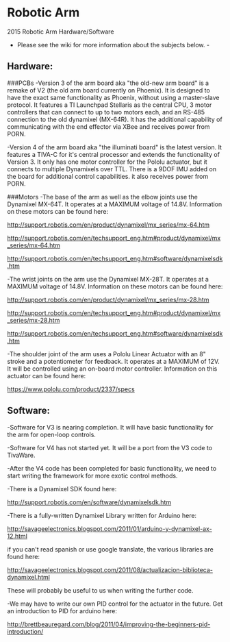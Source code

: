 Robotic Arm
===========

2015 Robotic Arm Hardware/Software
- Please see the wiki for more information about the subjects below. -

Hardware:
---------

###PCBs
-Version 3 of the arm board aka "the old-new arm board" is a remake of V2 (the old arm board currently on Phoenix). It is designed to have the exact same functionality as Phoenix, without using a master-slave protocol. It features a TI Launchpad Stellaris as the central CPU, 3 motor controllers that can connect to up to two motors each, and an RS-485 connection to the old dynamixel (MX-64R). It has the additional capability of communicating with the end effector via XBee and receives power from PORN.

-Version 4 of the arm board aka "the illuminati board" is the latest version. It features a TIVA-C for it's central processor and extends the functionality of Version 3. It only has one motor controller for the Pololu actuator, but it connects to multiple Dynamixels over TTL. There is a 9DOF IMU added on the board for additional control capabilities. it also receives power from PORN.

###Motors
-The base of the arm as well as the elbow joints use the Dynamixel MX-64T. It operates at a MAXIMUM voltage of 14.8V. Information on these motors can be found here:

http://support.robotis.com/en/product/dynamixel/mx_series/mx-64.htm

http://support.robotis.com/en/techsupport_eng.htm#product/dynamixel/mx_series/mx-64.htm

http://support.robotis.com/en/techsupport_eng.htm#software/dynamixelsdk.htm

-The wrist joints on the arm use the Dynamixel MX-28T. It operates at a MAXIMUM voltage of 14.8V. Information on these motors can be found here:

http://support.robotis.com/en/product/dynamixel/mx_series/mx-28.htm

http://support.robotis.com/en/techsupport_eng.htm#product/dynamixel/mx_series/mx-28.htm

http://support.robotis.com/en/techsupport_eng.htm#software/dynamixelsdk.htm

-The shoulder joint of the arm uses a Pololu Linear Actuator with an 8" stroke and a potentiometer for feedback. It operates at a MAXIMUM of 12V. It will be controlled using an on-board motor controller. Information on this actuator can be found here:

https://www.pololu.com/product/2337/specs


Software:
---------

-Software for V3 is nearing completion. It will have basic functionality for the arm for open-loop controls.

-Software for V4 has not started yet. It will be a port from the V3 code to TivaWare.

-After the V4 code has been completed for basic functionality, we need to start writing the framework for more exotic control methods.

-There is a Dynamixel SDK found here:

http://support.robotis.com/en/software/dynamixelsdk.htm

-There is a fully-written Dynamixel Library written for Arduino here:

http://savageelectronics.blogspot.com/2011/01/arduino-y-dynamixel-ax-12.html

if you can't read spanish or use google translate, the various libraries are found here:

http://savageelectronics.blogspot.com/2011/08/actualizacion-biblioteca-dynamixel.html

These will probably be useful to us when writing the further code.

-We may have to write our own PID control for the actuator in the future. Get an introduction to PID for arduino here:

http://brettbeauregard.com/blog/2011/04/improving-the-beginners-pid-introduction/


